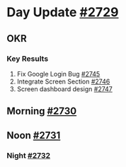# Day Update [#2729](https://github.com/sentrei/sentrei/issues/2729)

## OKR

### Key Results

1. Fix Google Login Bug [#2745](https://github.com/sentrei/sentrei/issues/2745)
2. Integrate Screen Section [#2746](https://github.com/sentrei/sentrei/issues/2746)
3. Screen dashboard design [#2747](https://github.com/sentrei/sentrei/issues/2747)

## Morning [#2730](https://github.com/sentrei/sentrei/issues/2730)

## Noon [#2731](https://github.com/sentrei/sentrei/issues/2731)

### Night [#2732](https://github.com/sentrei/sentrei/issues/2732)
